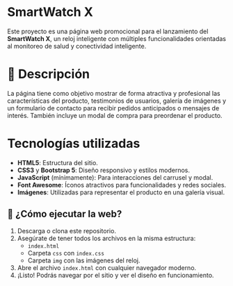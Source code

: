 # SmartWatch X

Este proyecto es una página web promocional para el lanzamiento del **SmartWatch X**, un reloj inteligente con múltiples funcionalidades orientadas al monitoreo de salud y conectividad inteligente.

# 📌 Descripción

La página tiene como objetivo mostrar de forma atractiva y profesional las características del producto, testimonios de usuarios, galería de imágenes y un formulario de contacto para recibir pedidos anticipados o mensajes de interés. También incluye un modal de compra para preordenar el producto.

# Tecnologías utilizadas

- **HTML5**: Estructura del sitio.
- **CSS3** y **Bootstrap 5**: Diseño responsivo y estilos modernos.
- **JavaScript** (mínimamente): Para interacciones del carrusel y modal.
- **Font Awesome**: Íconos atractivos para funcionalidades y redes sociales.
- **Imágenes**: Utilizadas para representar el producto en una galería visual.

## 🚀 ¿Cómo ejecutar la web?

1. Descarga o clona este repositorio.
2. Asegúrate de tener todos los archivos en la misma estructura:
   - `index.html`
   - Carpeta `css` con `index.css`
   - Carpeta `img` con las imágenes del reloj.
3. Abre el archivo `index.html` con cualquier navegador moderno.
4. ¡Listo! Podrás navegar por el sitio y ver el diseño en funcionamiento.


